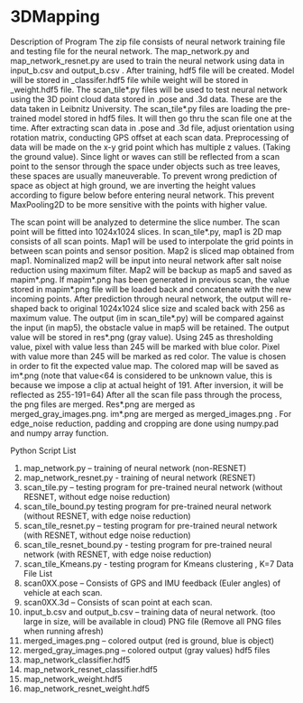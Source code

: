 # 3DMapping

Description of Program
The zip file consists of neural network training file and testing file for the neural network.
The map_network.py and map_network_resnet.py are used to train the neural network using data in input_b.csv and output_b.csv . After training, hdf5 file will be created. Model will be stored in _classifer.hdf5 file while weight will be stored in _weight.hdf5 file. 
The scan_tile*.py files will be used to test neural network using the 3D point cloud data stored in .pose and .3d data.  These are the data taken in Leibnitz University.
The scan_tile*.py files are loading the pre-trained model stored in hdf5 files. It will then go thru the scan file one at the time. After extracting scan data in .pose and .3d file, adjust orientation using rotation matrix, conducting GPS offset at each scan data. 
Preprocessing of data will be made on the x-y grid point which has multiple z values. (Taking the ground value). 
Since light or waves can still be reflected from a scan point to the sensor through the space under objects such as tree leaves, these spaces are usually maneuverable. To prevent wrong prediction of space as object at high ground, we are inverting the height values according to figure below before entering neural network. This prevent MaxPooling2D to be more sensitive with the points with higher value.
 
The scan point will be analyzed to determine the slice number. The scan point will be fitted into 1024x1024 slices. In scan_tile*.py, map1 is 2D map consists of all scan points. Map1 will be used to interpolate the grid points in between scan points and sensor position. 
Map2 is sliced map obtained from map1. Nominalized map2 will be input into neural network after salt noise reduction using maximum filter. Map2 will be backup as map5 and saved as mapim*.png. If mapim*.png has been generated in previous scan, the value stored in mapim*.png file will be loaded back and concatenate with the new incoming points. 
After prediction through neural network, the output will re-shaped back to original 1024x1024 slice size and scaled back with 256 as maximum value. The output (im in scan_tile*.py) will be compared against the input (in map5), the obstacle value in map5 will be retained. The output value will be stored in res*.png (gray value). 
Using 245 as thresholding value, pixel with value less than 245 will be marked with blue color. Pixel with value more than 245 will be marked as red color. The  value is chosen in order to fit the expected value map. The colored map will be saved as im*.png (note that value<64 is considered to be unknown value, this is because we impose a clip at actual height of 191. After inversion, it will be reflected as 255-191=64)
After all the scan file pass through the process, the png files are merged. Res*.png are merged as merged_gray_images.png. im*.png are merged as merged_images.png .
For edge_noise reduction, padding and cropping are done using numpy.pad and numpy array function. 


Python Script List
1.	map_network.py – training of neural network (non-RESNET)
2.	map_network_resnet.py - training of neural network (RESNET)
3.	scan_tile.py – testing program for pre-trained neural network (without RESNET, without edge noise reduction)
4.	scan_tile_bound.py testing program for pre-trained neural network (without RESNET, with edge noise reduction)
5.	scan_tile_resnet.py – testing program for pre-trained neural network (with RESNET, without edge noise reduction)
6.	scan_tile_resnet_bound.py - testing program for pre-trained neural network (with RESNET, with edge noise reduction)
7.	scan_tile_Kmeans.py - testing program for Kmeans clustering , K=7
Data File List
1.	scan0XX.pose – Consists of GPS and IMU feedback (Euler angles) of vehicle at each scan.
2.	scan0XX.3d – Consists of scan point at each scan.
3.	input_b.csv and output_b.csv – training data of neural network. (too large in size, will be available in cloud)
PNG file (Remove all PNG files when running afresh)
1.	merged_images.png – colored output (red is ground, blue is object)
2.	merged_gray_images.png – colored output (gray values)
hdf5 files
1.	map_network_classifier.hdf5
2.	map_network_resnet_classifier.hdf5
3.	map_network_weight.hdf5
4.	map_network_resnet_weight.hdf5

